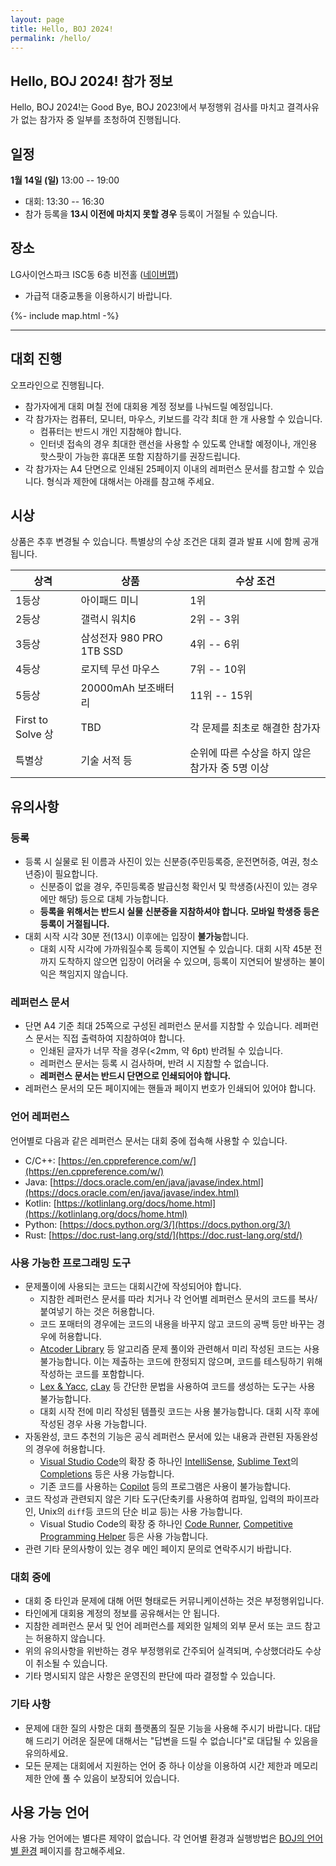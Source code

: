 ```yaml
---
layout: page
title: Hello, BOJ 2024!
permalink: /hello/
---
```


## Hello, BOJ 2024! 참가 정보

Hello, BOJ 2024!는 Good Bye, BOJ 2023!에서 부정행위 검사를 마치고 결격사유가 없는 참가자 중 일부를 초청하여 진행됩니다.

## 일정

**1월 14일 (일)** 13:00 -- 19:00

- 대회: 13:30 -- 16:30
- 참가 등록을 **13시 이전에 마치지 못할 경우** 등록이 거절될 수 있습니다.

## 장소

LG사이언스파크 ISC동 6층 비전홀 ([네이버맵](https://map.naver.com/p/entry/place/1550360386))

- 가급적 대중교통을 이용하시기 바랍니다.

{%- include map.html -%}

---

## 대회 진행

오프라인으로 진행됩니다.

- 참가자에게 대회 며칠 전에 대회용 계정 정보를 나눠드릴 예정입니다.
- 각 참가자는 컴퓨터, 모니터, 마우스, 키보드를 각각 최대 한 개 사용할 수 있습니다.
  - 컴퓨터는 반드시 개인 지참해야 합니다.
  - 인터넷 접속의 경우 최대한 랜선을 사용할 수 있도록 안내할 예정이나, 개인용 핫스팟이 가능한 휴대폰 또함 지참하기를 권장드립니다.
- 각 참가자는 A4 단면으로 인쇄된 25페이지 이내의 레퍼런스 문서를 참고할 수 있습니다. 형식과 제한에 대해서는 아래를 참고해 주세요.

## 시상

상품은 추후 변경될 수 있습니다. 특별상의 수상 조건은 대회 결과 발표 시에 함께 공개됩니다.

| 상격              | 상품                             | 수상 조건                                       |
| ----------------- | -------------------------------- | ----------------------------------------------- |
| 1등상             | 아이패드 미니                    | 1위                                             |
| 2등상             | 갤럭시 워치6                    | 2위 -- 3위                                      |
| 3등상             | 삼성전자 980 PRO 1TB SSD       | 4위 -- 6위                                      |
| 4등상             | 로지텍 무선 마우스              | 7위 -- 10위                                     |
| 5등상             | 20000mAh 보조배터리             | 11위 -- 15위                                    |
| First to Solve 상 | TBD                           | 각 문제를 최초로 해결한 참가자                  |
| 특별상            | 기술 서적 등                   | 순위에 따른 수상을 하지 않은 참가자 중 5명 이상 |

## 유의사항

### 등록

- 등록 시 실물로 된 이름과 사진이 있는 신분증(주민등록증, 운전면허증, 여권, 청소년증)이 필요합니다.
  - 신분증이 없을 경우, 주민등록증 발급신청 확인서 및 학생증(사진이 있는 경우에만 해당) 등으로 대체 가능합니다.
  - **등록을 위해서는 반드시 실물 신분증을 지참하셔야 합니다. 모바일 학생증 등은 등록이 거절됩니다.**
- 대회 시작 시각 30분 전(13시) 이후에는 입장이 **불가능**합니다.
  - 대회 시작 시각에 가까워질수록 등록이 지연될 수 있습니다. 대회 시작 45분 전까지 도착하지 않으면 입장이 어려울 수 있으며, 등록이 지연되어 발생하는 불이익은 책임지지 않습니다.

### 레퍼런스 문서

- 단면 A4 기준 최대 25쪽으로 구성된 레퍼런스 문서를 지참할 수 있습니다. 레퍼런스 문서는 직접 출력하여 지참하여야 합니다.
  - 인쇄된 글자가 너무 작을 경우(<2mm, 약 6pt) 반려될 수 있습니다.
  - 레퍼런스 문서는 등록 시 검사하며, 반려 시 지참할 수 없습니다.
  - **레퍼런스 문서는 반드시 단면으로 인쇄되어야 합니다.**
- 레퍼런스 문서의 모든 페이지에는 핸들과 페이지 번호가 인쇄되어 있어야 합니다.

### 언어 레퍼런스

언어별로 다음과 같은 레퍼런스 문서는 대회 중에 접속해 사용할 수 있습니다.

- C/C++: [https://en.cppreference.com/w/](https://en.cppreference.com/w/)
- Java: [https://docs.oracle.com/en/java/javase/index.html](https://docs.oracle.com/en/java/javase/index.html)
- Kotlin: [https://kotlinlang.org/docs/home.html](https://kotlinlang.org/docs/home.html)
- Python: [https://docs.python.org/3/](https://docs.python.org/3/)
- Rust: [https://doc.rust-lang.org/std/](https://doc.rust-lang.org/std/)

### 사용 가능한 프로그래밍 도구

- 문제풀이에 사용되는 코드는 대회시간에 작성되어야 합니다.
  - 지참한 레퍼런스 문서를 따라 치거나 각 언어별 레퍼런스 문서의 코드를 복사/붙여넣기 하는 것은 허용합니다.
  - 코드 포매터의 경우에는 코드의 내용을 바꾸지 않고 코드의 공백 등만 바꾸는 경우에 허용합니다.
  - [Atcoder Library](https://github.com/atcoder/ac-library) 등 알고리즘 문제 풀이와 관련해서 미리 작성된 코드는 사용 불가능합니다. 이는 제출하는 코드에 한정되지 않으며, 코드를 테스팅하기 위해 작성하는 코드를 포함합니다.
  - [Lex & Yacc](http://dinosaur.compilertools.net/), [cLay](http://rsujskf.s602.xrea.com/?cLay) 등 간단한 문법을 사용하여 코드를 생성하는 도구는 사용 불가능합니다.
  - 대회 시작 전에 미리 작성된 템플릿 코드는 사용 불가능합니다. 대회 시작 후에 작성된 경우 사용 가능합니다.
- 자동완성, 코드 추천의 기능은 공식 레퍼런스 문서에 있는 내용과 관련된 자동완성의 경우에 허용합니다.
  - [Visual Studio Code](https://code.visualstudio.com/)의 확장 중 하나인 [IntelliSense](https://code.visualstudio.com/docs/editor/intellisense), [Sublime Text](https://www.sublimetext.com/)의 [Completions](https://www.sublimetext.com/docs/completions.html) 등은 사용 가능합니다.
  - 기존 코드를 사용하는 [Copilot](https://github.com/features/copilot) 등의 프로그램은 사용이 불가능합니다.
- 코드 작성과 관련되지 않은 기타 도구(단축키를 사용하여 컴파일, 입력의 파이프라인, Unix의 `diff`등 코드의 단순 비교 등)는 사용 가능합니다.
  - Visual Studio Code의 확장 중 하나인 [Code Runner](https://marketplace.visualstudio.com/items?itemName=formulahendry.code-runner), [Competitive Programming Helper](https://marketplace.visualstudio.com/items?itemName=DivyanshuAgrawal.competitive-programming-helper) 등은 사용 가능합니다.
- 관련 기타 문의사항이 있는 경우 메인 페이지 문의로 연락주시기 바랍니다.

### 대회 중에

- 대회 중 타인과 문제에 대해 어떤 형태로든 커뮤니케이션하는 것은 부정행위입니다.
- 타인에게 대회용 계정의 정보를 공유해서는 안 됩니다.
- 지참한 레퍼런스 문서 및 언어 레퍼런스를 제외한 일체의 외부 문서 또는 코드 참고는 허용하지 않습니다.
- 위의 유의사항을 위반하는 경우 부정행위로 간주되어 실격되며, 수상했더라도 수상이 취소될 수 있습니다.
- 기타 명시되지 않은 사항은 운영진의 판단에 따라 결정할 수 있습니다.

### 기타 사항

- 문제에 대한 질의 사항은 대회 플랫폼의 질문 기능을 사용해 주시기 바랍니다. 대답해 드리기 어려운 질문에 대해서는 "답변을 드릴 수 없습니다"로 대답될 수 있음을 유의하세요.
- 모든 문제는 대회에서 지원하는 언어 중 하나 이상을 이용하여 시간 제한과 메모리 제한 안에 풀 수 있음이 보장되어 있습니다.

## 사용 가능 언어

사용 가능 언어에는 별다른 제약이 없습니다.
각 언어별 환경과 실행방법은 [BOJ의 언어별 환경](https://www.acmicpc.net/help/language) 페이지를 참고해주세요.
